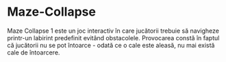 # Maze-Collapse
Maze Collapse 1 este un joc interactiv în care jucătorii trebuie să navigheze printr-un labirint predefinit evitând obstacolele. Provocarea constă în faptul că jucătorii nu se pot întoarce - odată ce o cale este aleasă, nu mai există cale de întoarcere.
